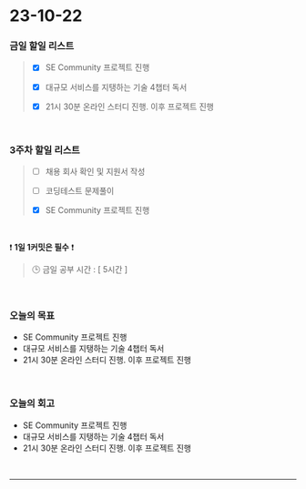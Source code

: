 # 23-10-22
### 금일 할일 리스트
> - [x]  SE Community 프로젝트 진행
>
> - [x]  대규모 서비스를 지탱하는 기술 4챕터 독서
>
> - [x]  21시 30분 온라인 스터디 진행. 이후 프로젝트 진행



<br/>

### 3주차 할일 리스트  
> - [ ]  채용 회사 확인 및 지원서 작성
>
> - [ ]  코딩테스트 문제풀이
>
> - [x]  SE Community 프로젝트 진행

<br/>

❗ **1일 1커밋은 필수** ❗
> 🕒 금일 공부 시간 : [ 5시간 ]
  
<br/>

### 오늘의 목표
- SE Community 프로젝트 진행
- 대규모 서비스를 지탱하는 기술 4챕터 독서
- 21시 30분 온라인 스터디 진행. 이후 프로젝트 진행

<br>

### 오늘의 회고
- SE Community 프로젝트 진행
- 대규모 서비스를 지탱하는 기술 4챕터 독서
- 21시 30분 온라인 스터디 진행. 이후 프로젝트 진행



<br/>

------------  

